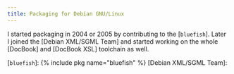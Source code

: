 ```yaml
---
title: Packaging for Debian GNU/Linux
---
```


I started packaging in 2004 or 2005 by contributing to the [`bluefish`]. Later
I joined the [Debian XML/SGML Team] and started working on the whole [DocBook]
and [DocBook XSL] toolchain as well.

[`bluefish`]: {% include pkg name="bluefish" %}
[Debian XML/SGML Team]: 

<!-- vim: set tw=79 ts=2 sw=2 ai si et: -->
